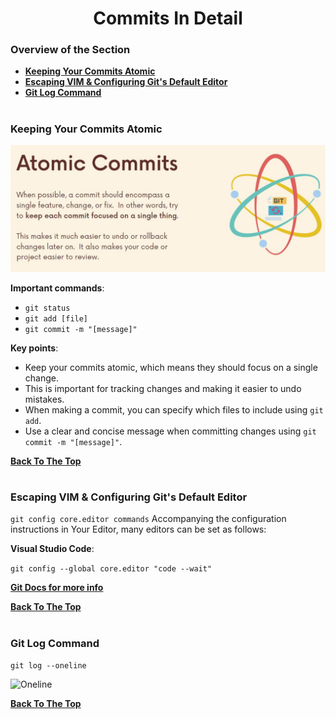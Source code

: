 <h1 align="center">Commits In Detail</h1>

### Overview of the Section
* **[Keeping Your Commits Atomic](#atomic)**
* **[Escaping VIM & Configuring Git's Default Editor](#configuring)**
* **[Git Log Command](#git-log)**

#
### <a name="Atomic">Keeping Your Commits Atomic</a>

![Atomic](https://github.com/tsokac2/-_-_Git_and_GitHub_CheatSheet/blob/main/src/11.JPG)

**Important commands**:

- ``git status``
- ``git add [file]``
- ``git commit -m "[message]"``

**Key points**:

- Keep your commits atomic, which means they should focus on a single change.
- This is important for tracking changes and making it easier to undo mistakes.
- When making a commit, you can specify which files to include using ``git add``.
- Use a clear and concise message when committing changes using ``git commit -m "[message]"``.

**[Back To The Top](#Overview-of-the-Section)**
#

### <a name="configuring"> Escaping VIM & Configuring Git's Default Editor </a>

``git config core.editor commands``
Accompanying the configuration instructions in Your Editor, many editors can be set as follows:

**Visual Studio Code**:

``git config --global core.editor "code --wait"``

**[Git Docs for more info](https://git-scm.com/book/en/v2/Appendix-C%3A-Git-Commands-Setup-and-Config)**

**[Back To The Top](#Overview-of-the-Section)**
#
### <a name="git-log">Git Log Command</a>

``git log --oneline``

![Oneline]()

**[Back To The Top](#Overview-of-the-Section)**
#
